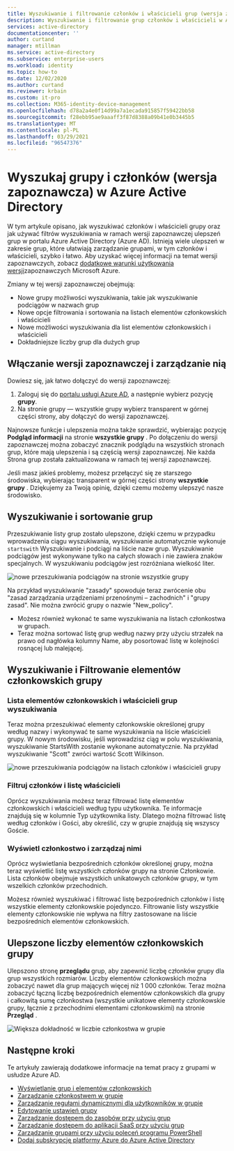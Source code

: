 ```yaml
---
title: Wyszukiwanie i filtrowanie członków i właścicieli grup (wersja zapoznawcza) — Azure Active Directory | Microsoft Docs
description: Wyszukiwanie i filtrowanie grup członków i właścicieli w Azure Portal.
services: active-directory
documentationcenter: ''
author: curtand
manager: mtillman
ms.service: active-directory
ms.subservice: enterprise-users
ms.workload: identity
ms.topic: how-to
ms.date: 12/02/2020
ms.author: curtand
ms.reviewer: krbain
ms.custom: it-pro
ms.collection: M365-identity-device-management
ms.openlocfilehash: d78a2a4e0f14d99a7a1ecada915857f59422bb58
ms.sourcegitcommit: f28ebb95ae9aaaff3f87d8388a09b41e0b3445b5
ms.translationtype: MT
ms.contentlocale: pl-PL
ms.lasthandoff: 03/29/2021
ms.locfileid: "96547376"
---
```

# <a name="search-groups-and-members-preview-in-azure-active-directory"></a>Wyszukaj grupy i członków (wersja zapoznawcza) w Azure Active Directory

W tym artykule opisano, jak wyszukiwać członków i właścicieli grupy oraz jak używać filtrów wyszukiwania w ramach wersji zapoznawczej ulepszeń grup w portalu Azure Active Directory (Azure AD). Istnieją wiele ulepszeń w zakresie grup, które ułatwiają zarządzanie grupami, w tym członków i właścicieli, szybko i łatwo. Aby uzyskać więcej informacji na temat wersji zapoznawczych, zobacz [dodatkowe warunki użytkowania wersji](https://azure.microsoft.com/support/legal/preview-supplemental-terms/)zapoznawczych Microsoft Azure.

Zmiany w tej wersji zapoznawczej obejmują:

- Nowe grupy możliwości wyszukiwania, takie jak wyszukiwanie podciągów w nazwach grup
- Nowe opcje filtrowania i sortowania na listach elementów członkowskich i właścicieli
- Nowe możliwości wyszukiwania dla list elementów członkowskich i właścicieli
- Dokładniejsze liczby grup dla dużych grup

## <a name="enabling-and-managing-the-preview"></a>Włączanie wersji zapoznawczej i zarządzanie nią

Dowiesz się, jak łatwo dołączyć do wersji zapoznawczej:

  1. Zaloguj się do [portalu usługi Azure AD](https://portal.azure.com), a następnie wybierz pozycję **grupy**.
  2. Na stronie grupy — wszystkie grupy wybierz transparent w górnej części strony, aby dołączyć do wersji zapoznawczej.

Najnowsze funkcje i ulepszenia można także sprawdzić, wybierając pozycję **Podgląd informacji** na stronie **wszystkie grupy** . Po dołączeniu do wersji zapoznawczej można zobaczyć znacznik podglądu na wszystkich stronach grup, które mają ulepszenia i są częścią wersji zapoznawczej. Nie każda Strona grup została zaktualizowana w ramach tej wersji zapoznawczej.

Jeśli masz jakieś problemy, możesz przełączyć się ze starszego środowiska, wybierając transparent w górnej części strony **wszystkie grupy** . Dziękujemy za Twoją opinię, dzięki czemu możemy ulepszyć nasze środowisko.

## <a name="group-search-and-sorting"></a>Wyszukiwanie i sortowanie grup

Przeszukiwanie listy grup zostało ulepszone, dzięki czemu w przypadku wprowadzenia ciągu wyszukiwania, wyszukiwanie automatycznie wykonuje `startswith` Wyszukiwanie i podciągi na liście nazw grup. Wyszukiwanie podciągów jest wykonywane tylko na całych słowach i nie zawiera znaków specjalnych. W wyszukiwaniu podciągów jest rozróżniana wielkość liter.

![nowe przeszukiwania podciągów na stronie wszystkie grupy](./media/groups-members-owners-search/groups-search-preview.png)

Na przykład wyszukiwanie "zasady" spowoduje teraz zwrócenie obu "zasad zarządzania urządzeniami przenośnymi – zachodnich" i "grupy zasad". Nie można zwrócić grupy o nazwie "New_policy".

- Możesz również wykonać te same wyszukiwania na listach członkostwa w grupach.
- Teraz można sortować listę grup według nazwy przy użyciu strzałek na prawo od nagłówka kolumny Name, aby posortować listę w kolejności rosnącej lub malejącej.

## <a name="group-member-search-and-filtering"></a>Wyszukiwanie i Filtrowanie elementów członkowskich grupy

### <a name="search-group-member-and-owner-lists"></a>Lista elementów członkowskich i właścicieli grup wyszukiwania

Teraz można przeszukiwać elementy członkowskie określonej grupy według nazwy i wykonywać te same wyszukiwania na liście właścicieli grupy. W nowym środowisku, jeśli wprowadzisz ciąg w polu wyszukiwania, wyszukiwanie StartsWith zostanie wykonane automatycznie. Na przykład wyszukiwanie "Scott" zwróci wartość Scott Wilkinson.

![nowe przeszukiwania podciągów na listach członków i właścicieli grupy](./media/groups-members-owners-search/members-list.png)

### <a name="filter-member-and-owners-list"></a>Filtruj członków i listę właścicieli

Oprócz wyszukiwania możesz teraz filtrować listę elementów członkowskich i właścicieli według typu użytkownika. Te informacje znajdują się w kolumnie Typ użytkownika listy. Dlatego można filtrować listę według członków i Gości, aby określić, czy w grupie znajdują się wszyscy Goście.

### <a name="view-and-manage-membership"></a>Wyświetl członkostwo i zarządzaj nimi

Oprócz wyświetlania bezpośrednich członków określonej grupy, można teraz wyświetlić listę wszystkich członków grupy na stronie Członkowie. Lista członków obejmuje wszystkich unikatowych członków grupy, w tym wszelkich członków przechodnich.

Możesz również wyszukiwać i filtrować listę bezpośrednich członków i listę wszystkie elementy członkowskie pojedynczo. Filtrowanie listy wszystkie elementy członkowskie nie wpływa na filtry zastosowane na liście bezpośrednich elementów członkowskich.

## <a name="improved-group-member-counts"></a>Ulepszone liczby elementów członkowskich grupy

Ulepszono stronę **przeglądu** grup, aby zapewnić liczbę członków grupy dla grup wszystkich rozmiarów. Liczby elementów członkowskich można zobaczyć nawet dla grup mających więcej niż 1 000 członków. Teraz można zobaczyć łączną liczbę bezpośrednich elementów członkowskich dla grupy i całkowitą sumę członkostwa (wszystkie unikatowe elementy członkowskie grupy, łącznie z przechodnimi elementami członkowskimi) na stronie **Przegląd** .

![Większa dokładność w liczbie członkostwa w grupie](./media/groups-members-owners-search/member-numbers.png)

## <a name="next-steps"></a>Następne kroki

Te artykuły zawierają dodatkowe informacje na temat pracy z grupami w usłudze Azure AD.

- [Wyświetlanie grup i elementów członkowskich](../fundamentals/active-directory-groups-view-azure-portal.md)
- [Zarządzanie członkostwem w grupie](../fundamentals/active-directory-groups-membership-azure-portal.md)
- [Zarządzanie regułami dynamicznymi dla użytkowników w grupie](groups-create-rule.md)
- [Edytowanie ustawień grupy](../fundamentals/active-directory-groups-settings-azure-portal.md)
- [Zarządzanie dostępem do zasobów przy użyciu grup](../fundamentals/active-directory-manage-groups.md)
- [Zarządzanie dostępem do aplikacji SaaS przy użyciu grup](groups-saasapps.md)
- [Zarządzanie grupami przy użyciu poleceń programu PowerShell](../enterprise-users/groups-settings-v2-cmdlets.md)
- [Dodaj subskrypcję platformy Azure do Azure Active Directory](../fundamentals/active-directory-how-subscriptions-associated-directory.md)
